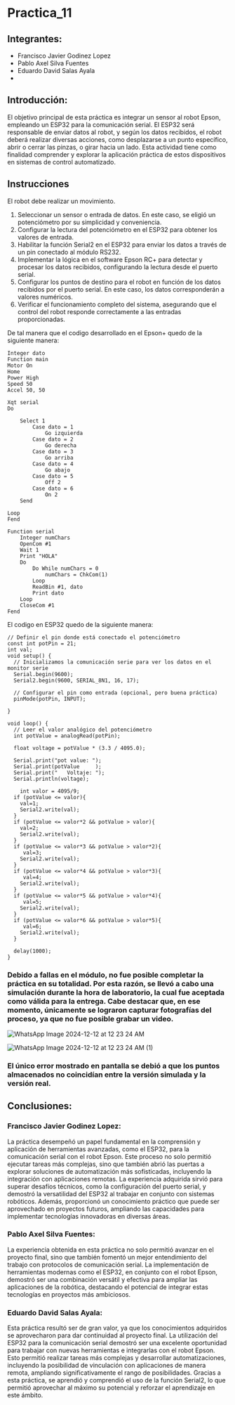 # Practica_11

## Integrantes:  
- Francisco Javier Godinez Lopez
- Pablo Axel Silva Fuentes
- Eduardo David Salas Ayala
- 
## Introducción:  

El objetivo principal de esta práctica es integrar un sensor al robot Epson, empleando un ESP32 para la comunicación serial. El ESP32 será responsable de enviar datos al robot, y según los datos recibidos, el robot deberá realizar diversas acciones, como desplazarse a un punto específico, abrir o cerrar las pinzas, o girar hacia un lado. Esta actividad tiene como finalidad comprender y explorar la aplicación práctica de estos dispositivos en sistemas de control automatizado.

## Instrucciones

El robot debe realizar un movimiento.

1. Seleccionar un sensor o entrada de datos. En este caso, se eligió un potenciómetro por su simplicidad y conveniencia.
2. Configurar la lectura del potenciómetro en el ESP32 para obtener los valores de entrada.
3. Habilitar la función Serial2 en el ESP32 para enviar los datos a través de un pin conectado al módulo RS232.
4. Implementar la lógica en el software Epson RC+ para detectar y procesar los datos recibidos, configurando la lectura desde el puerto serial.
5. Configurar los puntos de destino para el robot en función de los datos recibidos por el puerto serial. En este caso, los datos corresponderán a valores 
   numéricos.
6. Verificar el funcionamiento completo del sistema, asegurando que el control del robot responde correctamente a las entradas proporcionadas.

De tal manera que el codigo desarrollado en el Epson+ quedo de la siguiente manera:



```
Integer dato
Function main
Motor On
Home
Power High
Speed 50
Accel 50, 50

Xqt serial
Do
	
	Select 1
		Case dato = 1
			Go izquierda
		Case dato = 2
			Go derecha
		Case dato = 3
			Go arriba
		Case dato = 4
			Go abajo
		Case dato = 5
			Off 2
		Case dato = 6
			On 2
	Send
	
Loop
Fend

Function serial
	Integer numChars
	OpenCom #1
	Wait 1
	Print "HOLA"
	Do
		Do While numChars = 0
			numChars = ChkCom(1)
		Loop
		ReadBin #1, dato
		Print dato
	Loop
	CloseCom #1
Fend

```


El codigo en ESP32 quedo de la siguiente manera: 

```
// Definir el pin donde está conectado el potenciómetro
const int potPin = 21;
int val;
void setup() {
  // Inicializamos la comunicación serie para ver los datos en el monitor serie
  Serial.begin(9600);
  Serial2.begin(9600, SERIAL_8N1, 16, 17);
  
  // Configurar el pin como entrada (opcional, pero buena práctica)
  pinMode(potPin, INPUT);
  
}

void loop() {
  // Leer el valor analógico del potenciómetro
  int potValue = analogRead(potPin);

  float voltage = potValue * (3.3 / 4095.0);

  Serial.print("pot value: ");
  Serial.print(potValue     );
  Serial.print("   Voltaje: ");
  Serial.println(voltage);
  
    int valor = 4095/9;
  if (potValue <= valor){
    val=1;
    Serial2.write(val);
  }
  if (potValue <= valor*2 && potValue > valor){
    val=2;
    Serial2.write(val);
  }
  if (potValue <= valor*3 && potValue > valor*2){
     val=3;
    Serial2.write(val);
  }
  if (potValue <= valor*4 && potValue > valor*3){
     val=4;
    Serial2.write(val);
  }
  if (potValue <= valor*5 && potValue > valor*4){
     val=5;
    Serial2.write(val);
  }
  if (potValue <= valor*6 && potValue > valor*5){
     val=6;
    Serial2.write(val);
  }

  delay(1000);
}

```

### Debido a fallas en el módulo, no fue posible completar la práctica en su totalidad. Por esta razón, se llevó a cabo una simulación durante la hora de laboratorio, la cual fue aceptada como válida para la entrega. Cabe destacar que, en ese momento, únicamente se lograron capturar fotografías del proceso, ya que no fue posible grabar un video.


![WhatsApp Image 2024-12-12 at 12 23 24 AM](https://github.com/user-attachments/assets/86c04772-d8e7-4eeb-986c-80bf6fdf649c)



![WhatsApp Image 2024-12-12 at 12 23 24 AM (1)](https://github.com/user-attachments/assets/50c6cbac-59b3-43b6-a64e-b9a0adfc92f7)


### El único error mostrado en pantalla se debió a que los puntos almacenados no coincidían entre la versión simulada y la versión real.


## Conclusiones:  

### Francisco Javier Godinez Lopez:

La práctica desempeñó un papel fundamental en la comprensión y aplicación de herramientas avanzadas, como el ESP32, para la comunicación serial con el robot Epson. Este proceso no solo permitió ejecutar tareas más complejas, sino que también abrió las puertas a explorar soluciones de automatización más sofisticadas, incluyendo la integración con aplicaciones remotas. La experiencia adquirida sirvió para superar desafíos técnicos, como la configuración del puerto serial, y demostró la versatilidad del ESP32 al trabajar en conjunto con sistemas robóticos. Además, proporcionó un conocimiento práctico que puede ser aprovechado en proyectos futuros, ampliando las capacidades para implementar tecnologías innovadoras en diversas áreas.

### Pablo Axel Silva Fuentes: 

La experiencia obtenida en esta práctica no solo permitió avanzar en el proyecto final, sino que también fomentó un mejor entendimiento del trabajo con protocolos de comunicación serial. La implementación de herramientas modernas como el ESP32, en conjunto con el robot Epson, demostró ser una combinación versátil y efectiva para ampliar las aplicaciones de la robótica, destacando el potencial de integrar estas tecnologías en proyectos más ambiciosos.

### Eduardo David Salas Ayala: 

Esta práctica resultó ser de gran valor, ya que los conocimientos adquiridos se aprovecharon para dar continuidad al proyecto final. La utilización del ESP32 para la comunicación serial demostró ser una excelente oportunidad para trabajar con nuevas herramientas e integrarlas con el robot Epson. Esto permitió realizar tareas más complejas y desarrollar automatizaciones, incluyendo la posibilidad de vinculación con aplicaciones de manera remota, ampliando significativamente el rango de posibilidades. Gracias a esta práctica, se aprendió y comprendió el uso de la función Serial2, lo que permitió aprovechar al máximo su potencial y reforzar el aprendizaje en este ámbito.



